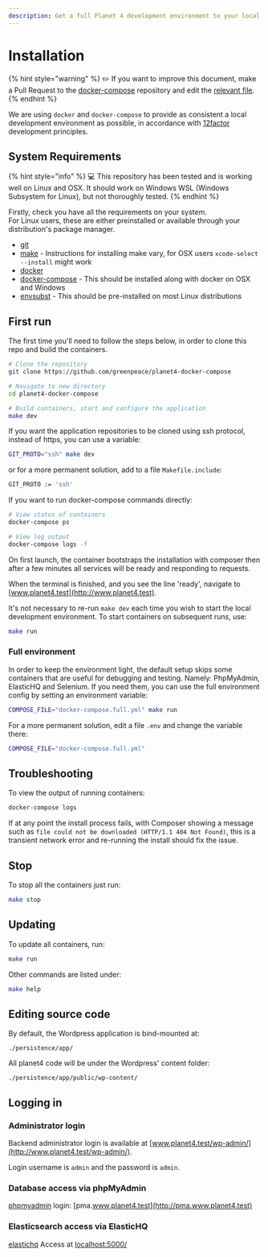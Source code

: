 ```yaml
---
description: Get a full Planet 4 development environment to your local machine
---
```


# Installation

{% hint style="warning" %}
✏️ If you want to improve this document, make a Pull Request to the [docker-compose](https://github.com/greenpeace/planet4-docker-compose) repository and edit the [relevant file](https://github.com/greenpeace/planet4-docker-compose/blob/master/docs/installation.md).
{% endhint %}

We are using `docker` and `docker-compose` to provide as consistent a local development environment as possible, in accordance with [12factor](https://12factor.net/) development principles.

## System Requirements

{% hint style="info" %}
💻 This repository has been tested and is working well on Linux and OSX. It should work on Windows WSL (Windows Subsystem for Linux), but not thoroughly tested.
{% endhint %}

Firstly, check you have all the requirements on your system.\
For Linux users, these are either preinstalled or available through your distribution's package manager.

- [git](https://www.git-scm.com/downloads)
- [make](https://www.gnu.org/software/make/) - Instructions for installing make vary, for OSX users `xcode-select --install` might work
- [docker](https://docs.docker.com/engine/installation/)
- [docker-compose](https://github.com/docker/compose/releases) - This should be installed along with docker on OSX and Windows
- [envsubst](https://stackoverflow.com/questions/23620827/envsubst-command-not-found-on-mac-os-x-10-8/23622446#23622446) - This should be pre-installed on most Linux distributions

## First run

The first time you'll need to follow the steps below, in order to clone this repo and build the containers.

```bash
# Clone the repository
git clone https://github.com/greenpeace/planet4-docker-compose

# Navigate to new directory
cd planet4-docker-compose

# Build containers, start and configure the application
make dev
```

If you want the application repositories to be cloned using ssh protocol, instead of https, you can use a variable:

```bash
GIT_PROTO="ssh" make dev
```

or for a more permanent solution, add to a file `Makefile.include`:
```bash
GIT_PROTO := 'ssh'
```


If you want to run docker-compose commands directly:

```bash
# View status of containers
docker-compose ps

# View log output
docker-compose logs -f
```

On first launch, the container bootstraps the installation with composer then after a few minutes all services will be ready and responding to requests.

When the terminal is finished, and you see the line 'ready', navigate to [www.planet4.test](http://www.planet4.test).

It's not necessary to re-run `make dev` each time you wish to start the local development environment. To start containers on subsequent runs, use:

```bash
make run
```

### Full environment

In order to keep the environment light, the default setup skips some containers that are useful for debugging and testing.
Namely: PhpMyAdmin, ElasticHQ and Selenium. If you need them, you can use the full environment config by setting an environment variable:

```bash
COMPOSE_FILE="docker-compose.full.yml" make run
```

For a more permanent solution, edit a file `.env` and change the variable there:
```bash
COMPOSE_FILE="docker-compose.full.yml"
```

## Troubleshooting

To view the output of running containers:

```bash
docker-compose logs
```

If at any point the install process fails, with Composer showing a message such as `file could not be downloaded (HTTP/1.1 404 Not Found)`, this is a transient network error and re-running the install should fix the issue.

## Stop

To stop all the containers just run:

```bash
make stop
```

## Updating

To update all containers, run:

```bash
make run
```

Other commands are listed under:
```bash
make help
```

## Editing source code

By default, the Wordpress application is bind-mounted at:

`./persistence/app/`

All planet4 code will be under the Wordpress' content folder:

`./persistence/app/public/wp-content/`

## Logging in

### Administrator login

Backend administrator login is available at [www.planet4.test/wp-admin/](http://www.planet4.test/wp-admin/).

Login username is `admin` and the password is `admin`.

### Database access via phpMyAdmin

[phpmyadmin](https://hub.docker.com/r/phpmyadmin/phpmyadmin/) login: [pma.www.planet4.test](http://pma.www.planet4.test)

### Elasticsearch access via ElasticHQ

[elastichq](https://hub.docker.com/r/elastichq/elasticsearch-hq/) Access at [localhost:5000/](http://localhost:5000/)

